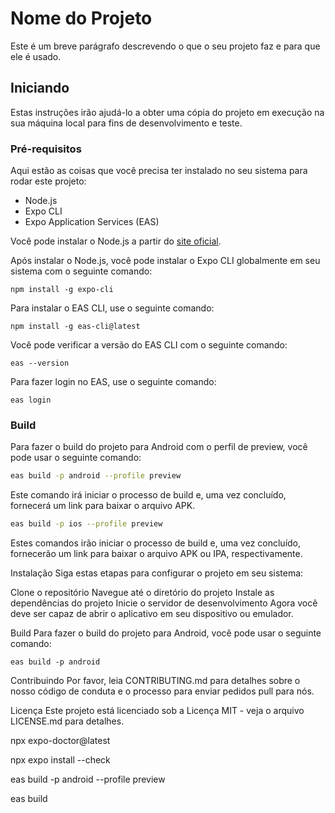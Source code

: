 # Nome do Projeto

Este é um breve parágrafo descrevendo o que o seu projeto faz e para que ele é usado.

## Iniciando

Estas instruções irão ajudá-lo a obter uma cópia do projeto em execução na sua máquina local para fins de desenvolvimento e teste.

### Pré-requisitos

Aqui estão as coisas que você precisa ter instalado no seu sistema para rodar este projeto:

- Node.js
- Expo CLI
- Expo Application Services (EAS)

Você pode instalar o Node.js a partir do [site oficial](https://nodejs.org/).

Após instalar o Node.js, você pode instalar o Expo CLI globalmente em seu sistema com o seguinte comando:

```npm
npm install -g expo-cli
```

Para instalar o EAS CLI, use o seguinte comando:
```npm
npm install -g eas-cli@latest
```
Você pode verificar a versão do EAS CLI com o seguinte comando:
```npm
eas --version
```
Para fazer login no EAS, use o seguinte comando:
```npm
eas login
```
### Build

Para fazer o build do projeto para Android com o perfil de preview, você pode usar o seguinte comando:

```bash
eas build -p android --profile preview
```
Este comando irá iniciar o processo de build e, uma vez concluído, fornecerá um link para baixar o arquivo APK.

```bash
eas build -p ios --profile preview
```
Estes comandos irão iniciar o processo de build e, uma vez concluído, fornecerão um link para baixar o arquivo APK ou IPA, respectivamente.

Instalação
Siga estas etapas para configurar o projeto em seu sistema:

Clone o repositório
Navegue até o diretório do projeto
Instale as dependências do projeto
Inicie o servidor de desenvolvimento
Agora você deve ser capaz de abrir o aplicativo em seu dispositivo ou emulador.

Build
Para fazer o build do projeto para Android, você pode usar o seguinte comando:
```npm
eas build -p android
```

Contribuindo
Por favor, leia CONTRIBUTING.md para detalhes sobre o nosso código de conduta e o processo para enviar pedidos pull para nós.

Licença
Este projeto está licenciado sob a Licença MIT - veja o arquivo LICENSE.md para detalhes.


npx expo-doctor@latest

npx expo install --check

eas build -p android --profile preview

eas build